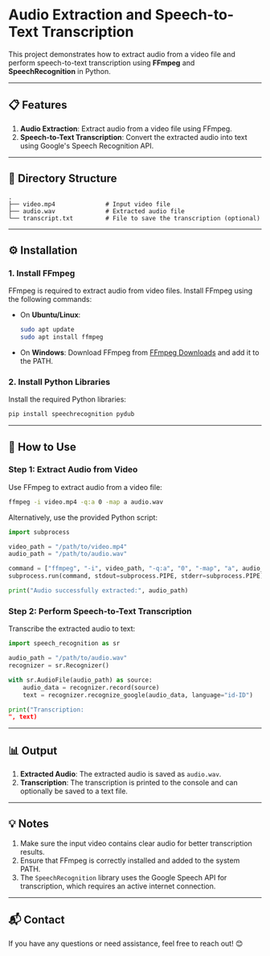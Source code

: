 
# Audio Extraction and Speech-to-Text Transcription

This project demonstrates how to extract audio from a video file and perform speech-to-text transcription using **FFmpeg** and **SpeechRecognition** in Python.

---

## 📋 Features
1. **Audio Extraction**: Extract audio from a video file using FFmpeg.
2. **Speech-to-Text Transcription**: Convert the extracted audio into text using Google's Speech Recognition API.

---

## 📂 Directory Structure
```
.
├── video.mp4              # Input video file
├── audio.wav              # Extracted audio file
└── transcript.txt         # File to save the transcription (optional)
```

---

## ⚙️ Installation

### 1. Install FFmpeg
FFmpeg is required to extract audio from video files. Install FFmpeg using the following commands:

- On **Ubuntu/Linux**:
  ```bash
  sudo apt update
  sudo apt install ffmpeg
  ```

- On **Windows**: Download FFmpeg from [FFmpeg Downloads](https://ffmpeg.org/download.html) and add it to the PATH.

### 2. Install Python Libraries
Install the required Python libraries:
```bash
pip install speechrecognition pydub
```

---

## 🚀 How to Use

### Step 1: Extract Audio from Video
Use FFmpeg to extract audio from a video file:
```bash
ffmpeg -i video.mp4 -q:a 0 -map a audio.wav
```

Alternatively, use the provided Python script:
```python
import subprocess

video_path = "/path/to/video.mp4"
audio_path = "/path/to/audio.wav"

command = ["ffmpeg", "-i", video_path, "-q:a", "0", "-map", "a", audio_path, "-y"]
subprocess.run(command, stdout=subprocess.PIPE, stderr=subprocess.PIPE)

print("Audio successfully extracted:", audio_path)
```

### Step 2: Perform Speech-to-Text Transcription
Transcribe the extracted audio to text:
```python
import speech_recognition as sr

audio_path = "/path/to/audio.wav"
recognizer = sr.Recognizer()

with sr.AudioFile(audio_path) as source:
    audio_data = recognizer.record(source)
    text = recognizer.recognize_google(audio_data, language="id-ID")

print("Transcription:
", text)
```

---

## 📊 Output
1. **Extracted Audio**: The extracted audio is saved as `audio.wav`.
2. **Transcription**: The transcription is printed to the console and can optionally be saved to a text file.

---

## 💡 Notes
1. Make sure the input video contains clear audio for better transcription results.
2. Ensure that FFmpeg is correctly installed and added to the system PATH.
3. The `SpeechRecognition` library uses the Google Speech API for transcription, which requires an active internet connection.

---

## 📬 Contact
If you have any questions or need assistance, feel free to reach out! 😊
